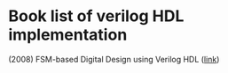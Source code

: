 # Book list of verilog HDL implementation

(2008) FSM-based Digital Design using Verilog HDL ([link](https://onlinelibrary.wiley.com/doi/book/10.1002/9780470987629))
